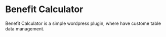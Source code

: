 # Benefit Calculator
Benefit Calculator is a simple wordpress plugin, where have custome table data management.
